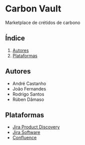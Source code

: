 # Carbon Vault

Marketplace de crétidos de carbono

## Índice

1. [Autores](#autores)
2. [Plataformas](#plataformas)

## Autores

- André Castanho
- João Fernandes
- Rodrigo Santos
- Rúben Dâmaso

## Plataformas

- [Jira Product Discovery](https://rodrigosantos.atlassian.net/jira/polaris/projects/CVPD/ideas/view/5586550)
- [Jira Software](https://rodrigosantos.atlassian.net/jira/software/projects/CV/boards/11/backlog)
- [Confluence](https://rodrigosantos.atlassian.net/wiki/spaces/CV/overview?homepageId=6717692)
